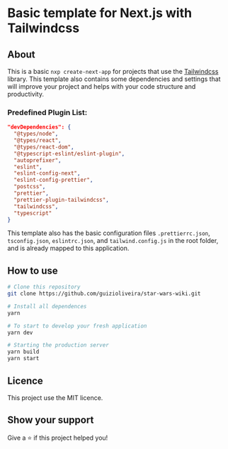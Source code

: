 # Basic template for Next.js with Tailwindcss

## About

This is a basic `nxp create-next-app` for projects that use the [Tailwindcss](https://tailwindcss.com/) library. This template also contains some dependencies and settings that will improve your project and helps with your code structure and productivity.

### Predefined Plugin List:

```json
"devDependencies": {
  "@types/node",
  "@types/react",
  "@types/react-dom",
  "@typescript-eslint/eslint-plugin",
  "autoprefixer",
  "eslint",
  "eslint-config-next",
  "eslint-config-prettier",
  "postcss",
  "prettier",
  "prettier-plugin-tailwindcss",
  "tailwindcss",
  "typescript"
}
```

This template also has the basic configuration files `.prettierrc.json`, `tsconfig.json`, `eslintrc.json`, and `tailwind.config.js` in the root folder, and is already mapped to this application.

## How to use
```bash
# Clone this repository
git clone https://github.com/guizioliveira/star-wars-wiki.git

# Install all dependences
yarn

# To start to develop your fresh application
yarn dev

# Starting the production server
yarn build
yarn start
```

## Licence

This project use the MIT licence.

## Show your support

Give a ⭐️ if this project helped you!
